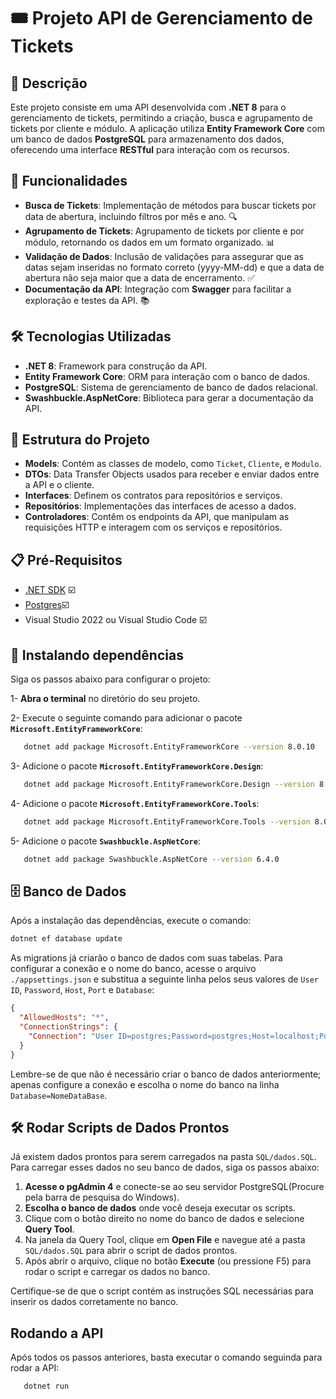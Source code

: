 # 🎟️ Projeto API de Gerenciamento de Tickets

## 📜 Descrição

Este projeto consiste em uma API desenvolvida com **.NET 8** para o gerenciamento de tickets, permitindo a criação, busca e agrupamento de tickets por cliente e módulo. A aplicação utiliza **Entity Framework Core** com um banco de dados **PostgreSQL** para armazenamento dos dados, oferecendo uma interface **RESTful** para interação com os recursos.

## 🚀 Funcionalidades

- **Busca de Tickets**: Implementação de métodos para buscar tickets por data de abertura, incluindo filtros por mês e ano. 🔍
- **Agrupamento de Tickets**: Agrupamento de tickets por cliente e por módulo, retornando os dados em um formato organizado. 📊
- **Validação de Dados**: Inclusão de validações para assegurar que as datas sejam inseridas no formato correto (yyyy-MM-dd) e que a data de abertura não seja maior que a data de encerramento. ✅
- **Documentação da API**: Integração com **Swagger** para facilitar a exploração e testes da API. 📚

## 🛠️ Tecnologias Utilizadas

- **.NET 8**: Framework para construção da API.
- **Entity Framework Core**: ORM para interação com o banco de dados.
- **PostgreSQL**: Sistema de gerenciamento de banco de dados relacional.
- **Swashbuckle.AspNetCore**: Biblioteca para gerar a documentação da API.

## 📁 Estrutura do Projeto

- **Models**: Contém as classes de modelo, como `Ticket`, `Cliente`, e `Modulo`.
- **DTOs**: Data Transfer Objects usados para receber e enviar dados entre a API e o cliente.
- **Interfaces**: Definem os contratos para repositórios e serviços.
- **Repositórios**: Implementações das interfaces de acesso a dados.
- **Controladores**: Contêm os endpoints da API, que manipulam as requisições HTTP e interagem com os serviços e repositórios.

## 📋 Pré-Requisitos

- [.NET SDK](https://dotnet.microsoft.com/en-us/download) ☑️
- [Postgres](https://www.enterprisedb.com/downloads/postgres-postgresql-downloads )☑️
- Visual Studio 2022 ou Visual Studio Code  ☑️

## 🚧 Instalando dependências

Siga os passos abaixo para configurar o projeto:

 1- **Abra o terminal** no diretório do seu projeto.

2- Execute o seguinte comando para adicionar o pacote **`Microsoft.EntityFrameworkCore`**:

```bash
   dotnet add package Microsoft.EntityFrameworkCore --version 8.0.10
```

3- Adicione o pacote **`Microsoft.EntityFrameworkCore.Design`**:

```bash
   dotnet add package Microsoft.EntityFrameworkCore.Design --version 8.0.10
```

4- Adicione o pacote **`Microsoft.EntityFrameworkCore.Tools`**:

```bash
   dotnet add package Microsoft.EntityFrameworkCore.Tools --version 8.0.10
```

5- Adicione o pacote **`Swashbuckle.AspNetCore`**:

```bash
   dotnet add package Swashbuckle.AspNetCore --version 6.4.0
```

## 🗄️ Banco de Dados

Após a instalação das dependências, execute o comando:
```bash
dotnet ef database update
```


As migrations já criarão o banco de dados com suas tabelas. Para configurar a conexão e o nome do banco, acesse o arquivo `./appsettings.json` e substitua a seguinte linha pelos seus valores de `User ID`, `Password`, `Host`, `Port` e `Database`:

```json
{
  "AllowedHosts": "*",
  "ConnectionStrings": {
    "Connection": "User ID=postgres;Password=postgres;Host=localhost;Port=5432;Database=Dashboard2;Connection Lifetime=0" // configure aqui sua conexão
  }
}
```

Lembre-se de que não é necessário criar o banco de dados anteriormente; apenas configure a conexão e escolha o nome do banco na linha `Database=NomeDataBase`.

## 🛠️ Rodar Scripts de Dados Prontos

Já existem dados prontos para serem carregados na pasta `SQL/dados.SQL`. Para carregar esses dados no seu banco de dados, siga os passos abaixo:

1. **Acesse o pgAdmin 4** e conecte-se ao seu servidor PostgreSQL(Procure pela barra de pesquisa do Windows).
2. **Escolha o banco de dados** onde você deseja executar os scripts.
3. Clique com o botão direito no nome do banco de dados e selecione **Query Tool**.
4. Na janela da Query Tool, clique em **Open File** e navegue até a pasta `SQL/dados.SQL` para abrir o script de dados prontos.
5. Após abrir o arquivo, clique no botão **Execute** (ou pressione F5) para rodar o script e carregar os dados no banco.

Certifique-se de que o script contém as instruções SQL necessárias para inserir os dados corretamente no banco.

## Rodando a API
Após todos os passos anteriores, basta executar o comando seguinda para rodar a API:

```bash
   dotnet run
```



